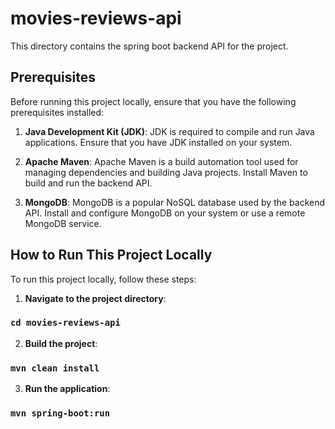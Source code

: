 # movies-reviews-api

This directory contains the spring boot backend API for the project.

## Prerequisites

Before running this project locally, ensure that you have the following prerequisites installed:

1. **Java Development Kit (JDK)**: JDK is required to compile and run Java applications. Ensure that you have JDK installed on your system.

2. **Apache Maven**: Apache Maven is a build automation tool used for managing dependencies and building Java projects. Install Maven to build and run the backend API.

3. **MongoDB**: MongoDB is a popular NoSQL database used by the backend API. Install and configure MongoDB on your system or use a remote MongoDB service.

## How to Run This Project Locally

To run this project locally, follow these steps:

1. **Navigate to the project directory**:
### `cd movies-reviews-api`

2. **Build the project**:
### `mvn clean install`

3. **Run the application**:
### `mvn spring-boot:run`
